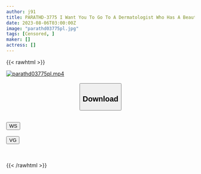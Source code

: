 ```yaml
---
author: j91
title: PARATHD-3775 I Want You To Go To A Dermatologist Who Has A Beautiful Doctor And Have Her Swollen Dick Examined (14)
date: 2023-08-06T03:00:00Z
image: "parathd03775pl.jpg"
tags: [Censored, ]
maker: []
actress: []
---
```



{{< rawhtml >}}

<div class="video" data-videoid="5m91k884vk10">
    <a href="javascript:;">
        <img src="https://my.j91.asia/posts/parathd03775pl/parathd03775pl.jpg" width="WIDTH" height="HEIGHT" alt="parathd03775pl.mp4" loading="lazy">
    </a>
</div>

<script type="text/javascript" src="https://j91.asia/asset/on-demand-ws.js"></script>

<br>
  <link rel="stylesheet" href="https://j91.asia/asset/bs5.css">
  
  <center>
  <button class="btn btn-primary" type="button" data-bs-toggle="collapse" data-bs-target=".multi-collapse" aria-expanded="false" aria-controls="multiCollapseExample1 multiCollapseExample2"><h2>Download</h2></button></center>
</p>
<div class="row">
  <div class="col">
    <div class="collapse multi-collapse" id="multiCollapseExample1">
      <div class="card card-body">
	      	      <br>
<div class="buttons">  
<a href="https://wolfstream.tv/5m91k884vk10"><button class="btn-hover color-3"><i class="fa fa-download"></i> WS</button></a></div>
    </div>
  </div>
</div>
  <div class="col">
    <div class="collapse multi-collapse" id="multiCollapseExample2">
      <div class="card card-body">
	      <br>
<div class="buttons">
    <a href="https://vgembed.com/v/04rQxWokajxb2N1"><button class="btn-hover color-9"><i class="fa fa-download"></i> VG</button></a></div>
<br><br>
      </div>
    </div>
  </div>
</div>

{{< /rawhtml >}}